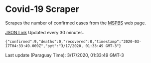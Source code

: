 # Covid-19 Scraper

Scrapes the number of confirmed cases from the [MSPBS](https://www.mspbs.gov.py/covid-19.php) web page.

[JSON Link](https://jmayalag.github.io/covid19-scrape/cases.json)
Updated every 30 minutes.
```
{"confirmed":9,"deaths":0,"recovered":0,"timestamp":"2020-03-17T04:33:49.009Z","pyt":"3/17/2020, 01:33:49 GMT-3"}
```
Last update (Paraguay Time): 3/17/2020, 01:33:49 GMT-3